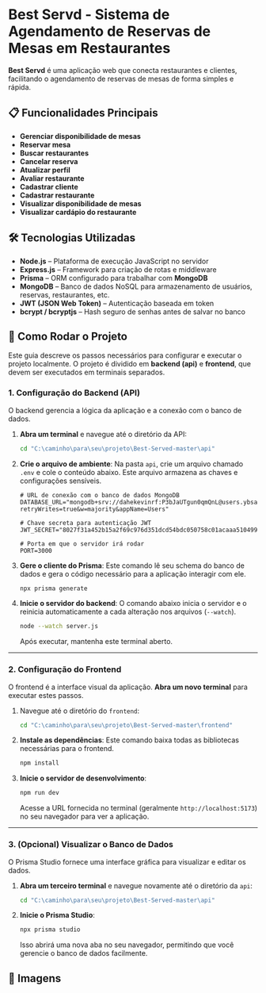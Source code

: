 # Best Servd - Sistema de Agendamento de Reservas de Mesas em Restaurantes

**Best Servd** é uma aplicação web que conecta restaurantes e clientes, facilitando o agendamento de reservas de mesas de forma simples e rápida.

## 📋 Funcionalidades Principais

- **Gerenciar disponibilidade de mesas**  
- **Reservar mesa**  
- **Buscar restaurantes**  
- **Cancelar reserva**   
- **Atualizar perfil**  
- **Avaliar restaurante**  
- **Cadastrar cliente**  
- **Cadastrar restaurante**  
- **Visualizar disponibilidade de mesas**  
- **Visualizar cardápio do restaurante**  

## **🛠️ Tecnologias Utilizadas**

- **Node.js** – Plataforma de execução JavaScript no servidor  
- **Express.js** – Framework para criação de rotas e middleware  
- **Prisma** – ORM configurado para trabalhar com **MongoDB**  
- **MongoDB** – Banco de dados NoSQL para armazenamento de usuários, reservas, restaurantes, etc.  
- **JWT (JSON Web Token)** – Autenticação baseada em token  
- **bcrypt / bcryptjs** – Hash seguro de senhas antes de salvar no banco

## **🚀 Como Rodar o Projeto**

Este guia descreve os passos necessários para configurar e executar o projeto localmente. O projeto é dividido em **backend (api)** e **frontend**, que devem ser executados em terminais separados.

### 1. Configuração do Backend (API)

O backend gerencia a lógica da aplicação e a conexão com o banco de dados.

1.  **Abra um terminal** e navegue até o diretório da API:
    ```bash
    cd "C:\caminho\para\seu\projeto\Best-Served-master\api"
    ```

2.  **Crie o arquivo de ambiente**:
    Na pasta `api`, crie um arquivo chamado `.env` e cole o conteúdo abaixo. Este arquivo armazena as chaves e configurações sensíveis.

    ```env
    # URL de conexão com o banco de dados MongoDB
    DATABASE_URL="mongodb+srv://dahekevinrf:P3bJaUTgun0qmQnL@users.ybsabac.mongodb.net/Users?retryWrites=true&w=majority&appName=Users"

    # Chave secreta para autenticação JWT
    JWT_SECRET="8027f31a452b15a2f69c976d351dcd54bdc050758c01acaaa5104999c9a455f7"
    
    # Porta em que o servidor irá rodar
    PORT=3000
    ```

3.  **Gere o cliente do Prisma**:
    Este comando lê seu schema do banco de dados e gera o código necessário para a aplicação interagir com ele.
    ```bash
    npx prisma generate
    ```

4.  **Inicie o servidor do backend**:
    O comando abaixo inicia o servidor e o reinicia automaticamente a cada alteração nos arquivos (`--watch`).
    ```bash
    node --watch server.js
    ```
    Após executar, mantenha este terminal aberto.

---

### 2. Configuração do Frontend

O frontend é a interface visual da aplicação. **Abra um novo terminal** para executar estes passos.

1.  Navegue até o diretório do `frontend`:
    ```bash
    cd "C:\caminho\para\seu\projeto\Best-Served-master\frontend"
    ```

2.  **Instale as dependências**:
    Este comando baixa todas as bibliotecas necessárias para o frontend.
    ```bash
    npm install
    ```

3.  **Inicie o servidor de desenvolvimento**:
    ```bash
    npm run dev
    ```
    Acesse a URL fornecida no terminal (geralmente `http://localhost:5173`) no seu navegador para ver a aplicação.

---

### 3. (Opcional) Visualizar o Banco de Dados

O Prisma Studio fornece uma interface gráfica para visualizar e editar os dados.

1.  **Abra um terceiro terminal** e navegue novamente até o diretório da `api`:
    ```bash
    cd "C:\caminho\para\seu\projeto\Best-Served-master\api"
    ```

2.  **Inicie o Prisma Studio**:
    ```bash
    npx prisma studio
    ```
    Isso abrirá uma nova aba no seu navegador, permitindo que você gerencie o banco de dados facilmente.
## 🌆 Imagens
